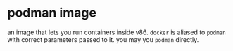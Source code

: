 # podman image

an image that lets you run containers inside v86.
`docker` is aliased to `podman` with correct parameters passed to it.
you may you `podman` directly.
